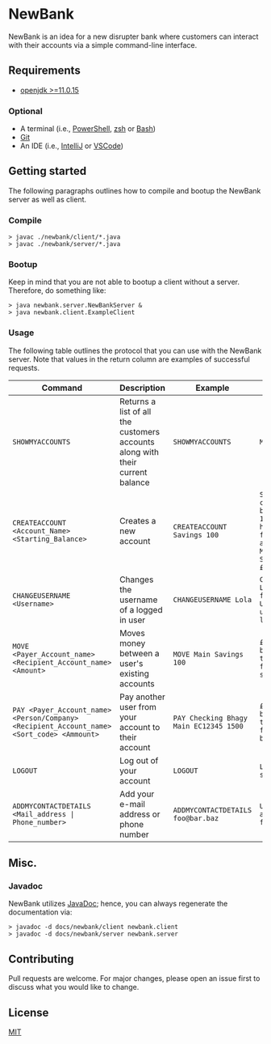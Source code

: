 # NewBank

NewBank is an idea for a new disrupter bank where customers can interact with their
accounts via a simple command-line interface.

## Requirements

* [openjdk >=11.0.15](https://jdk.java.net/archive/) 

### Optional

* A terminal (i.e., [PowerShell](https://docs.microsoft.com/en-us/powershell/), [zsh](https://ohmyz.sh/) or [Bash](https://www.gnu.org/software/bash/))
* [Git](https://git-scm.com/)
* An IDE (i.e., [IntelliJ](https://www.jetbrains.com/idea/) or [VSCode](https://code.visualstudio.com/))

## Getting started
The following paragraphs outlines how to compile and bootup the NewBank server as well as client.

### Compile
```
> javac ./newbank/client/*.java
> javac ./newbank/server/*.java
```

### Bootup
Keep in mind that you are not able to bootup a client without a server. Therefore, do something like:

```
> java newbank.server.NewBankServer &
> java newbank.client.ExampleClient
```

### Usage
The following table outlines the protocol that you can use with the NewBank server. Note that values in the return column are examples of successful requests.

|Command|Description|Example|Returns|
|---|---|---|---|
|`SHOWMYACCOUNTS`|Returns a list of all the customers accounts along with their current balance|`SHOWMYACCOUNTS`|`Main: 1000.0`|
|`CREATEACCOUNT <Account_Name> <Starting_Balance>`|Creates a new account|`CREATEACCOUNT Savings 100`|`Savings created with a balance of 100.0. You now have the following accounts: Main: £1000.00 Savings: £100.00`|
|`CHANGEUSERNAME <Username>`|Changes the username of a logged in user|`CHANGEUSERNAME Lola`|`CHANGEUSERNAME Lola Request from bhagy Username was updated to lola`|
|`MOVE <Payer_Account_name> <Recipient_Account_name> <Amount>`|Moves money between a user's existing accounts|`MOVE Main Savings 100`|`£100.00 has been transferred from main to savings`|
|`PAY <Payer_Account_name> <Person/Company> <Recipient_Account_name> <Sort_code> <Ammount>`|Pay another user from your account to their account|`PAY Checking Bhagy Main EC12345 1500`|`£100.00 has been transferred from john to bhagy`|
|`LOGOUT`|Log out of your account|`LOGOUT`|`Logged out successfully!`|
|`ADDMYCONTACTDETAILS <Mail_address \| Phone_number>`|Add your e-mail address or phone number|`ADDMYCONTACTDETAILS foo@bar.baz`|`Updated e-mail address to: foo@bar.baz`|


## Misc.

### Javadoc
NewBank  utilizes [JavaDoc](https://www.oracle.com/technical-resources/articles/java/javadoc-tool.html); hence, you can always regenerate the documentation via:

```
> javadoc -d docs/newbank/client newbank.client 
> javadoc -d docs/newbank/server newbank.server 
```

## Contributing

Pull requests are welcome. For major changes, please open an issue first to discuss what you would like to change.

## License

[MIT](https://choosealicense.com/licenses/mit/)